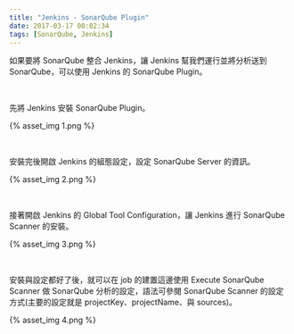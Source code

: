 ```yaml
---
title: "Jenkins - SonarQube Plugin"
date: 2017-03-17 00:02:34
tags: [SonarQube, Jenkins]
---
```


如果要將 SonarQube 整合 Jenkins，讓 Jenkins 幫我們運行並將分析送到 SonarQube，可以使用 Jenkins 的 SonarQube Plugin。  

<!-- More -->

<br/>


先將 Jenkins 安裝 SonarQube Plugin。  

{% asset_img 1.png %}

<br/>


安裝完後開啟 Jenkins 的組態設定，設定 SonarQube Server 的資訊。  

{% asset_img 2.png %}

<br/>


接著開啟 Jenkins 的 Global Tool Configuration，讓 Jenkins 進行 SonarQube Scanner 的安裝。  

{% asset_img 3.png %}

<br/>


安裝與設定都好了後，就可以在 job 的建置這邊使用 Execute SonarQube Scanner 做 SonarQube 分析的設定，語法可參閱 SonarQube Scanner 的設定方式(主要的設定就是 projectKey、projectName、與 sources)。  

{% asset_img 4.png %}

<br/>
